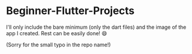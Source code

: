 # Beginner-Flutter-Projects
I'll only include the bare minimum (only the dart files) and the image of the app I created. Rest can be easily done! 😄


(Sorry for the small typo in the repo name!)

